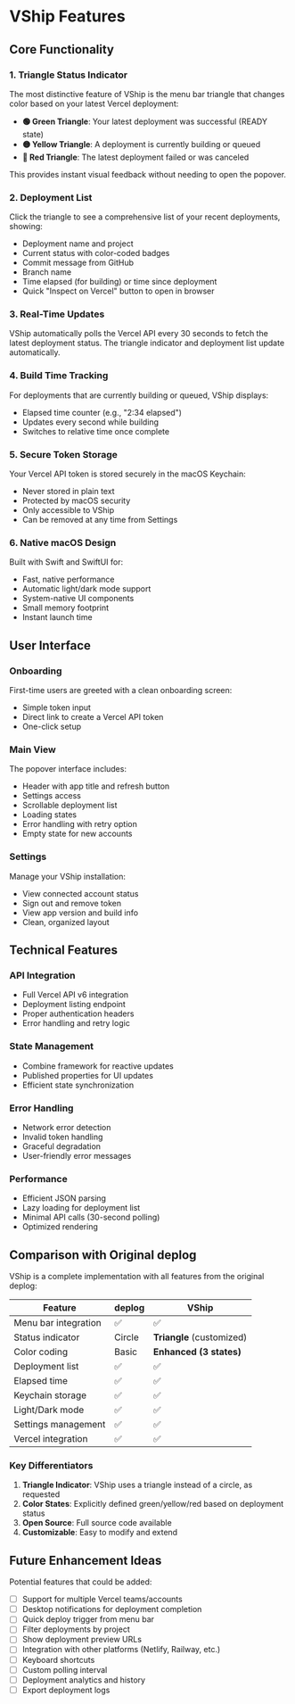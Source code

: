 # VShip Features

## Core Functionality

### 1. Triangle Status Indicator
The most distinctive feature of VShip is the menu bar triangle that changes color based on your latest Vercel deployment:

- **🟢 Green Triangle**: Your latest deployment was successful (READY state)
- **🟡 Yellow Triangle**: A deployment is currently building or queued
- **🔴 Red Triangle**: The latest deployment failed or was canceled

This provides instant visual feedback without needing to open the popover.

### 2. Deployment List
Click the triangle to see a comprehensive list of your recent deployments, showing:
- Deployment name and project
- Current status with color-coded badges
- Commit message from GitHub
- Branch name
- Time elapsed (for building) or time since deployment
- Quick "Inspect on Vercel" button to open in browser

### 3. Real-Time Updates
VShip automatically polls the Vercel API every 30 seconds to fetch the latest deployment status. The triangle indicator and deployment list update automatically.

### 4. Build Time Tracking
For deployments that are currently building or queued, VShip displays:
- Elapsed time counter (e.g., "2:34 elapsed")
- Updates every second while building
- Switches to relative time once complete

### 5. Secure Token Storage
Your Vercel API token is stored securely in the macOS Keychain:
- Never stored in plain text
- Protected by macOS security
- Only accessible to VShip
- Can be removed at any time from Settings

### 6. Native macOS Design
Built with Swift and SwiftUI for:
- Fast, native performance
- Automatic light/dark mode support
- System-native UI components
- Small memory footprint
- Instant launch time

## User Interface

### Onboarding
First-time users are greeted with a clean onboarding screen:
- Simple token input
- Direct link to create a Vercel API token
- One-click setup

### Main View
The popover interface includes:
- Header with app title and refresh button
- Settings access
- Scrollable deployment list
- Loading states
- Error handling with retry option
- Empty state for new accounts

### Settings
Manage your VShip installation:
- View connected account status
- Sign out and remove token
- View app version and build info
- Clean, organized layout

## Technical Features

### API Integration
- Full Vercel API v6 integration
- Deployment listing endpoint
- Proper authentication headers
- Error handling and retry logic

### State Management
- Combine framework for reactive updates
- Published properties for UI updates
- Efficient state synchronization

### Error Handling
- Network error detection
- Invalid token handling
- Graceful degradation
- User-friendly error messages

### Performance
- Efficient JSON parsing
- Lazy loading for deployment list
- Minimal API calls (30-second polling)
- Optimized rendering

## Comparison with Original deplog

VShip is a complete implementation with all features from the original deplog:

| Feature | deplog | VShip |
|---------|--------|-------|
| Menu bar integration | ✅ | ✅ |
| Status indicator | Circle | **Triangle** (customized) |
| Color coding | Basic | **Enhanced (3 states)** |
| Deployment list | ✅ | ✅ |
| Elapsed time | ✅ | ✅ |
| Keychain storage | ✅ | ✅ |
| Light/Dark mode | ✅ | ✅ |
| Settings management | ✅ | ✅ |
| Vercel integration | ✅ | ✅ |

### Key Differentiators

1. **Triangle Indicator**: VShip uses a triangle instead of a circle, as requested
2. **Color States**: Explicitly defined green/yellow/red based on deployment status
3. **Open Source**: Full source code available
4. **Customizable**: Easy to modify and extend

## Future Enhancement Ideas

Potential features that could be added:

- [ ] Support for multiple Vercel teams/accounts
- [ ] Desktop notifications for deployment completion
- [ ] Quick deploy trigger from menu bar
- [ ] Filter deployments by project
- [ ] Show deployment preview URLs
- [ ] Integration with other platforms (Netlify, Railway, etc.)
- [ ] Keyboard shortcuts
- [ ] Custom polling interval
- [ ] Deployment analytics and history
- [ ] Export deployment logs
